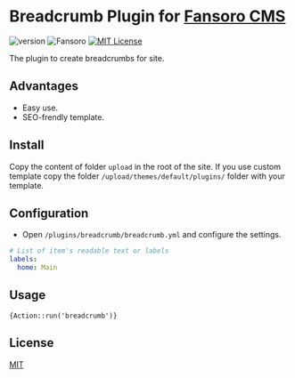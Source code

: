 # Breadcrumb Plugin for [Fansoro CMS](http://fansoro.org/)

![version](https://img.shields.io/badge/version-1.1.0-brightgreen.svg?style=flat-square "Version")
![Fansoro](https://img.shields.io/badge/Fansoro-2.x-green.svg?style=flat-square "Fansoro Version")
[![MIT License](https://img.shields.io/badge/license-MIT-blue.svg?style=flat-square)](https://github.com/pafnuty-fansoro-plugins/fansoro-plugin-breadcrumb/blob/master/LICENSE)

The plugin to create breadcrumbs for site.



## Advantages
- Easy use.
- SEO-frendly template.


## Install
Copy the content of folder `upload` in the root of the site.
If you use custom template copy the folder `/upload/themes/default/plugins/` folder with your template.

## Configuration
- Open `/plugins/breadcrumb/breadcrumb.yml` and configure the settings.
```yml
# List of item's readable text or labels
labels:
  home: Main
```

## Usage
```smarty
{Action::run('breadcrumb')}
```

## License 
[MIT](https://github.com/pafnuty/fansoro-less/blob/master/LICENSE)
